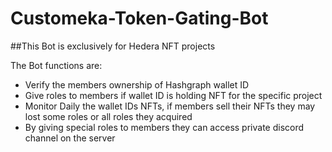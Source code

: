 # Customeka-Token-Gating-Bot

##This Bot is exclusively for Hedera NFT projects

The Bot functions are:
- Verify the members ownership of Hashgraph wallet ID
- Give roles to members if wallet ID is holding NFT for the specific project
- Monitor Daily the wallet IDs NFTs, if members sell their NFTs they may lost some roles or all roles they acquired
- By giving special roles to members they can access private discord channel on the server
